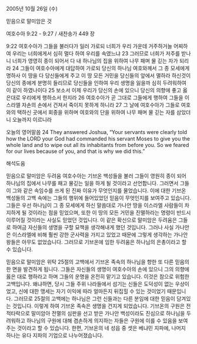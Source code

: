 2005년 10월 26일 (수)

믿음으로 말미암은 것



여호수아 9:22 - 9:27 / 새찬송가 449 장


9:22 여호수아가 그들을 불러다가 일러 가로되 너희가 우리 가운데 거주하거늘 어찌하여 우리는 너희에게서 심히 멀다 하여 우리를 속였느냐 23 그러므로 너희가 저주를 받나니 너희가 영영히 종이 되어서 다 내 하나님의 집을 위하여 나무 패며 물 긷는 자가 되리라 24 그들이 여호수아에게 대답하여 가로되 당신의 하나님 여호와께서 그 종 모세에게 명하사 이 땅을 다 당신들에게 주고 이 땅 모든 거민을 당신들의 앞에서 멸하라 하신것이 당신의 종에게 분명히 들리므로 당신들을 인하여 우리 생명을 잃을까 심히 두려워하여 이 같이 하였나이다 25 보소서 이제 우리가 당신의 손에 있으니 당신의 의향에 좋고 옳은대로 우리에게 행하소서 한지라 26 여호수아가 곧 그대로 그들에게 행하여 그들을 이스라엘 자손의 손에서 건져서 죽이지 못하게 하니라 27 그 날에 여호수아가 그들로 여호와의 택하신 곳에서 회중을 위하며 여호와의 단을 위하여 나무 패며 물 긷는 자를 삼았더니 오늘까지 이르니라 

오늘의 영어말씀 
24 They answered Joshua, “Your servants were clearly told how the LORD your God had commanded his servant Moses to give you the whole land and to wipe out all its inhabitants from before you. So we feared for our lives because of you, and that is why we did this.”

해석도움





믿음으로 말미암은 두려움 
여호수아는 기브온 백성들을 불러 그들이 영원히 종이 되어 하나님의 집에서 나무를 패고 물긷는 일을 하게 될 것이라고 선언합니다. 그러면서 그들이 그와 같은 속임수를 쓰게 된 진짜 이유가 무엇인지를 물었습니다. 이에 대한 기브온 백성들의 고백 속에는 그들의 행위에 들어있었던 믿음이 무엇인지를 보여주고 있습니다. 그들은 우선 하나님이 그 종 모세에게 하신 말씀대로 가나안 땅을 이스라엘 사람들이 차지하게 될 것이라는 점을 믿었으며, 또한 이 땅의 모든 거민을 진멸하라는 명령이 반드시 이루어질 것이라는 사실도 믿었던 것입니다. 이 같은 확신으로 말미암은 두려움은 그들로 하여금 자신들의 생명을 구할 묘책을 생각해내게 했던 것입니다. 그러나 사실 가나안은 이스라엘에 비해 훨씬 강한 군사력을 가지고 있었고 때문에 그렇게 생각하는 가나안 왕들은 아무도 없었습니다. 그러므로 기브온에 임한 두려움은 하나님의 은총이라고 할 수 있습니다. 

믿음으로 말미암은 위탁 
25절의 고백에서 기브온 족속의 하나님을 향한 또 다른 믿음의 한 면을 발견하게 됩니다. 그들은 자신들의 생명이 여호수아의 손에 있으니 그의 의향에 옳은 대로 행하라고 하며 그들의 운명을 온전히 맡기고 있습니다. 이것은 참으로 위험한 고백입니다. 왜냐하면, 당시 그들 주위 나라들에서 섬기는 신들은 도덕성이 없는 우상이었고, 신에 대한 맹세는 자기 이익에 따라 얼마든지 뒤집힐 수 있는 것이었기 때문입니다. 그러므로 25절의 고백에는 하나님은 그런 신들과는 다른 분임에 대한 믿음이 담겨있는 것입니다. 이렇게 하여 기브온 족속은 생명을 건지게 되었습니다. 기브온의 구원은 전적타락으로 말미암아 전멸의 심판을 선고 받은 가나안 백성이라도 진심으로 하나님을 두려워하고 하나님의 구원에 대해 겸손하게 의지하는 자들은 구원에 이를 수 있음을 보여주는 것이라고 할 수 있습니다. 한편, 기브온의 네 성읍 중 셋은 베냐민 지파에, 나머지 하나는 유다 지파의 기업으로 나누어졌습니다.